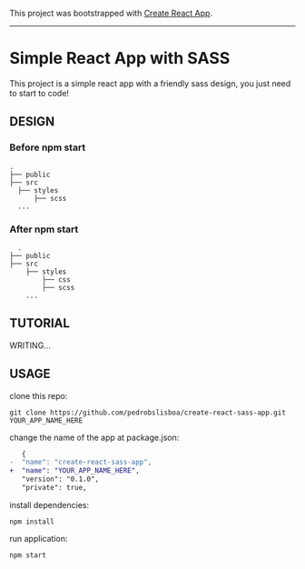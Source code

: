 This project was bootstrapped with [Create React App](https://github.com/facebook/create-react-app).

---

# Simple React App with SASS
This project is a simple react app with a friendly sass design, you just need to start to code!

## DESIGN
  ### Before npm start
  ```
.
├── public                
├── src 
    ├── styles
        ├── scss
    ...  
```
  ### After npm start
```
  .
├── public                
├── src 
    ├── styles
        ├── css
        ├── scss
    ...  
```

## TUTORIAL
WRITING...

## USAGE
clone this repo:
```
git clone https://github.com/pedrobslisboa/create-react-sass-app.git YOUR_APP_NAME_HERE
```
change the name of the app at package.json:
```diff
   {
-  "name": "create-react-sass-app",
+  "name": "YOUR_APP_NAME_HERE",
   "version": "0.1.0",
   "private": true,

```
install dependencies:
```
npm install
```
run application:
```
npm start
```

